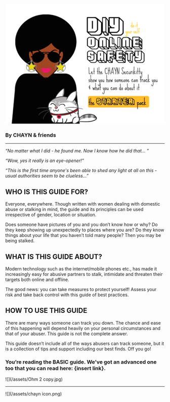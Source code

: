 <head>
<link rel="stylesheet" type="text/css" href="//fonts.googleapis.com/css?family=Sue+Ellen+Francisco"/>

<link rel="stylesheet" type="text/css" href="https://fonts.googleapis.com/css?family=Rubik"/>

<script src="//load.sumome.com/" data-sumo-site-id="212b3355e034e6170859507ebe02f92a32c7c7d638529b1f94798071192c15da" async="async"></script>

</head>


![](/assets/cryptocat.png)
### By CHAYN & friends

-------

_“No matter what I did - he found me. Now I know how he did that... ”_



_“Wow, yes it really is an eye-opener!”_



_“This is the first time anyone's been able to shed any light at all on this - usual authorities seem to be clueless…”_





## WHO IS THIS GUIDE FOR?



Everyone, everywhere. Though written with women dealing with domestic abuse or stalking in mind, the guide and its principles can be used irrespective of gender, location or situation.



Does someone have pictures of you and you don’t know how or why? Do they keep showing up unexpectedly to places where you are? Do they know things about your life that you haven’t told many people? Then you may be being stalked.



## WHAT IS THIS GUIDE ABOUT?



Modern technology such as the internet/mobile phones etc., has made it increasingly easy for abusive partners to stalk, intimidate and threaten their targets both online and offline.

The good news: you can take measures to protect yourself! Assess your risk and take back control with this guide of best practices.



## HOW TO USE THIS GUIDE

There are many ways someone can track you down. The chance and ease of this happening will depend heavily on your personal circumstances and that of your abuser. This guide is not the complete answer.

This guide doesn’t include all of the ways abusers can track someone, but it is a collection of tips and support including our best finds. Off you go!


### You’re reading the BASIC guide. We’ve got an advanced one too that you can read here: {insert link}.

![](/assets/Ohm 2 copy.jpg)

---
![](/assets/chayn icon.png)
